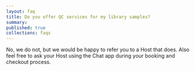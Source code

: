 ```yaml
---
layout: faq
title: Do you offer QC services for my library samples?
summary:
published: true
collections: faqs
---
```


No, we do not, but we would be happy to refer you to a Host that does. Also feel free to ask your Host using the Chat app during your booking and checkout process.
